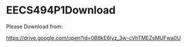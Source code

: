 # EECS494P1Download

Please Download from:

https://drive.google.com/open?id=0B8kE6Iyz_3w-cVhTMEZsMUFwa0U
